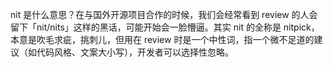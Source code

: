 nit 是什么意思？在与国外开源项目合作的时候，我们会经常看到 review 的人会留下「nit/nits」这样的黑话，可能开始会一脸懵逼。其实 nit 的全称是 nitpick，本意是吹毛求疵，挑刺儿，但用在 review 时是一个中性词，指一个微不足道的建议（如代码风格、文案大小写），开发者可以选择性忽略。
